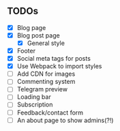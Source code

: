 ## TODOs

- [x] Blog page
- [x] Blog post page
  - [x] General style
- [x] Footer
- [x] Social meta tags for posts
- [x] Use Webpack to import styles
- [ ] Add CDN for images
- [ ] Commenting system
- [ ] Telegram preview
- [ ] Loading bar
- [ ] Subscription
- [ ] Feedback/contact form
- [ ] An about page to show admins(?!)
